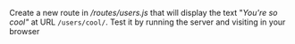 Create a new route in _/routes/users.js_ that will display the text "_You're so cool"_ at URL `/users/cool/`. Test it by running the server and visiting  in your browser
